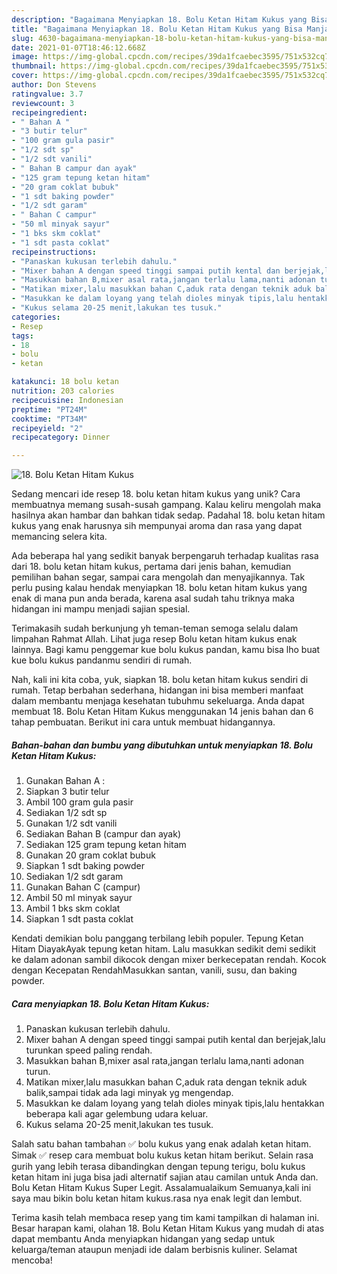 ```yaml
---
description: "Bagaimana Menyiapkan 18. Bolu Ketan Hitam Kukus yang Bisa Manjain Lidah"
title: "Bagaimana Menyiapkan 18. Bolu Ketan Hitam Kukus yang Bisa Manjain Lidah"
slug: 4630-bagaimana-menyiapkan-18-bolu-ketan-hitam-kukus-yang-bisa-manjain-lidah
date: 2021-01-07T18:46:12.668Z
image: https://img-global.cpcdn.com/recipes/39da1fcaebec3595/751x532cq70/18-bolu-ketan-hitam-kukus-foto-resep-utama.jpg
thumbnail: https://img-global.cpcdn.com/recipes/39da1fcaebec3595/751x532cq70/18-bolu-ketan-hitam-kukus-foto-resep-utama.jpg
cover: https://img-global.cpcdn.com/recipes/39da1fcaebec3595/751x532cq70/18-bolu-ketan-hitam-kukus-foto-resep-utama.jpg
author: Don Stevens
ratingvalue: 3.7
reviewcount: 3
recipeingredient:
- " Bahan A "
- "3 butir telur"
- "100 gram gula pasir"
- "1/2 sdt sp"
- "1/2 sdt vanili"
- " Bahan B campur dan ayak"
- "125 gram tepung ketan hitam"
- "20 gram coklat bubuk"
- "1 sdt baking powder"
- "1/2 sdt garam"
- " Bahan C campur"
- "50 ml minyak sayur"
- "1 bks skm coklat"
- "1 sdt pasta coklat"
recipeinstructions:
- "Panaskan kukusan terlebih dahulu."
- "Mixer bahan A dengan speed tinggi sampai putih kental dan berjejak,lalu turunkan speed paling rendah."
- "Masukkan bahan B,mixer asal rata,jangan terlalu lama,nanti adonan turun."
- "Matikan mixer,lalu masukkan bahan C,aduk rata dengan teknik aduk balik,sampai tidak ada lagi minyak yg mengendap."
- "Masukkan ke dalam loyang yang telah dioles minyak tipis,lalu hentakkan beberapa kali agar gelembung udara keluar."
- "Kukus selama 20-25 menit,lakukan tes tusuk."
categories:
- Resep
tags:
- 18
- bolu
- ketan

katakunci: 18 bolu ketan 
nutrition: 203 calories
recipecuisine: Indonesian
preptime: "PT24M"
cooktime: "PT34M"
recipeyield: "2"
recipecategory: Dinner

---
```



![18. Bolu Ketan Hitam Kukus](https://img-global.cpcdn.com/recipes/39da1fcaebec3595/751x532cq70/18-bolu-ketan-hitam-kukus-foto-resep-utama.jpg)

Sedang mencari ide resep 18. bolu ketan hitam kukus yang unik? Cara membuatnya memang susah-susah gampang. Kalau keliru mengolah maka hasilnya akan hambar dan bahkan tidak sedap. Padahal 18. bolu ketan hitam kukus yang enak harusnya sih mempunyai aroma dan rasa yang dapat memancing selera kita.

Ada beberapa hal yang sedikit banyak berpengaruh terhadap kualitas rasa dari 18. bolu ketan hitam kukus, pertama dari jenis bahan, kemudian pemilihan bahan segar, sampai cara mengolah dan menyajikannya. Tak perlu pusing kalau hendak menyiapkan 18. bolu ketan hitam kukus yang enak di mana pun anda berada, karena asal sudah tahu triknya maka hidangan ini mampu menjadi sajian spesial.

Terimakasih sudah berkunjung yh teman-teman semoga selalu dalam limpahan Rahmat Allah. Lihat juga resep Bolu ketan hitam kukus enak lainnya. Bagi kamu penggemar kue bolu kukus pandan, kamu bisa lho buat kue bolu kukus pandanmu sendiri di rumah.


Nah, kali ini kita coba, yuk, siapkan 18. bolu ketan hitam kukus sendiri di rumah. Tetap berbahan sederhana, hidangan ini bisa memberi manfaat dalam membantu menjaga kesehatan tubuhmu sekeluarga. Anda dapat membuat 18. Bolu Ketan Hitam Kukus menggunakan 14 jenis bahan dan 6 tahap pembuatan. Berikut ini cara untuk membuat hidangannya.

<!--inarticleads1-->

##### Bahan-bahan dan bumbu yang dibutuhkan untuk menyiapkan 18. Bolu Ketan Hitam Kukus:

1. Gunakan  Bahan A :
1. Siapkan 3 butir telur
1. Ambil 100 gram gula pasir
1. Sediakan 1/2 sdt sp
1. Gunakan 1/2 sdt vanili
1. Sediakan  Bahan B (campur dan ayak)
1. Sediakan 125 gram tepung ketan hitam
1. Gunakan 20 gram coklat bubuk
1. Siapkan 1 sdt baking powder
1. Sediakan 1/2 sdt garam
1. Gunakan  Bahan C (campur)
1. Ambil 50 ml minyak sayur
1. Ambil 1 bks skm coklat
1. Siapkan 1 sdt pasta coklat


Kendati demikian bolu panggang terbilang lebih populer. Tepung Ketan Hitam DiayakAyak tepung ketan hitam. Lalu masukkan sedikit demi sedikit ke dalam adonan sambil dikocok dengan mixer berkecepatan rendah. Kocok dengan Kecepatan RendahMasukkan santan, vanili, susu, dan baking powder. 

<!--inarticleads2-->

##### Cara menyiapkan 18. Bolu Ketan Hitam Kukus:

1. Panaskan kukusan terlebih dahulu.
1. Mixer bahan A dengan speed tinggi sampai putih kental dan berjejak,lalu turunkan speed paling rendah.
1. Masukkan bahan B,mixer asal rata,jangan terlalu lama,nanti adonan turun.
1. Matikan mixer,lalu masukkan bahan C,aduk rata dengan teknik aduk balik,sampai tidak ada lagi minyak yg mengendap.
1. Masukkan ke dalam loyang yang telah dioles minyak tipis,lalu hentakkan beberapa kali agar gelembung udara keluar.
1. Kukus selama 20-25 menit,lakukan tes tusuk.


Salah satu bahan tambahan ✅ bolu kukus yang enak adalah ketan hitam. Simak ✅ resep cara membuat bolu kukus ketan hitam berikut. Selain rasa gurih yang lebih terasa dibandingkan dengan tepung terigu, bolu kukus ketan hitam ini juga bisa jadi alternatif sajian atau camilan untuk Anda dan. Bolu Ketan Hitam Kukus Super Legit. Assalamualaikum Semuanya,kali ini saya mau bikin bolu ketan hitam kukus.rasa nya enak legit dan lembut. 

Terima kasih telah membaca resep yang tim kami tampilkan di halaman ini. Besar harapan kami, olahan 18. Bolu Ketan Hitam Kukus yang mudah di atas dapat membantu Anda menyiapkan hidangan yang sedap untuk keluarga/teman ataupun menjadi ide dalam berbisnis kuliner. Selamat mencoba!
